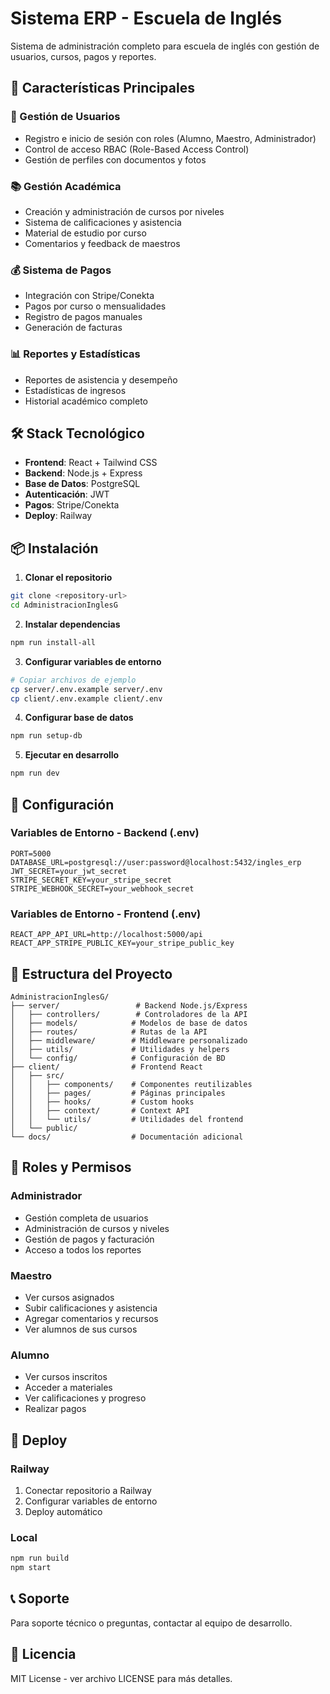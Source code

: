 # Sistema ERP - Escuela de Inglés

Sistema de administración completo para escuela de inglés con gestión de usuarios, cursos, pagos y reportes.

## 🚀 Características Principales

### 👥 Gestión de Usuarios
- Registro e inicio de sesión con roles (Alumno, Maestro, Administrador)
- Control de acceso RBAC (Role-Based Access Control)
- Gestión de perfiles con documentos y fotos

### 📚 Gestión Académica
- Creación y administración de cursos por niveles
- Sistema de calificaciones y asistencia
- Material de estudio por curso
- Comentarios y feedback de maestros

### 💰 Sistema de Pagos
- Integración con Stripe/Conekta
- Pagos por curso o mensualidades
- Registro de pagos manuales
- Generación de facturas

### 📊 Reportes y Estadísticas
- Reportes de asistencia y desempeño
- Estadísticas de ingresos
- Historial académico completo

## 🛠 Stack Tecnológico

- **Frontend**: React + Tailwind CSS
- **Backend**: Node.js + Express
- **Base de Datos**: PostgreSQL
- **Autenticación**: JWT
- **Pagos**: Stripe/Conekta
- **Deploy**: Railway

## 📦 Instalación

1. **Clonar el repositorio**
```bash
git clone <repository-url>
cd AdministracionInglesG
```

2. **Instalar dependencias**
```bash
npm run install-all
```

3. **Configurar variables de entorno**
```bash
# Copiar archivos de ejemplo
cp server/.env.example server/.env
cp client/.env.example client/.env
```

4. **Configurar base de datos**
```bash
npm run setup-db
```

5. **Ejecutar en desarrollo**
```bash
npm run dev
```

## 🔧 Configuración

### Variables de Entorno - Backend (.env)
```
PORT=5000
DATABASE_URL=postgresql://user:password@localhost:5432/ingles_erp
JWT_SECRET=your_jwt_secret
STRIPE_SECRET_KEY=your_stripe_secret
STRIPE_WEBHOOK_SECRET=your_webhook_secret
```

### Variables de Entorno - Frontend (.env)
```
REACT_APP_API_URL=http://localhost:5000/api
REACT_APP_STRIPE_PUBLIC_KEY=your_stripe_public_key
```

## 📁 Estructura del Proyecto

```
AdministracionInglesG/
├── server/                 # Backend Node.js/Express
│   ├── controllers/        # Controladores de la API
│   ├── models/            # Modelos de base de datos
│   ├── routes/            # Rutas de la API
│   ├── middleware/        # Middleware personalizado
│   ├── utils/             # Utilidades y helpers
│   └── config/            # Configuración de BD
├── client/                # Frontend React
│   ├── src/
│   │   ├── components/    # Componentes reutilizables
│   │   ├── pages/         # Páginas principales
│   │   ├── hooks/         # Custom hooks
│   │   ├── context/       # Context API
│   │   └── utils/         # Utilidades del frontend
│   └── public/
└── docs/                  # Documentación adicional
```

## 👥 Roles y Permisos

### Administrador
- Gestión completa de usuarios
- Administración de cursos y niveles
- Gestión de pagos y facturación
- Acceso a todos los reportes

### Maestro
- Ver cursos asignados
- Subir calificaciones y asistencia
- Agregar comentarios y recursos
- Ver alumnos de sus cursos

### Alumno
- Ver cursos inscritos
- Acceder a materiales
- Ver calificaciones y progreso
- Realizar pagos

## 🚀 Deploy

### Railway
1. Conectar repositorio a Railway
2. Configurar variables de entorno
3. Deploy automático

### Local
```bash
npm run build
npm start
```

## 📞 Soporte

Para soporte técnico o preguntas, contactar al equipo de desarrollo.

## 📄 Licencia

MIT License - ver archivo LICENSE para más detalles. 